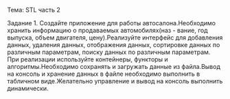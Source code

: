 Тема: STL часть 2

Задание 1.
Создайте приложение для работы автосалона.Необходимо
хранить информацию о продаваемых автомобилях(наз -
вание, год выпуска, объем двигателя, цену).Реализуйте
интерфейс для добавления данных, удаления данных,
отображения данных, сортировке данных по различным
параметрам, поиску данных по различным параметрам.
При реализации используйте контейнеры, функторы и
алгоритмы.Необходимо сохранять и загружать данные
из файла.Вывод на консоль и хранение данных в файле
необходимо выполнить в табличном виде.Желательно
управление и вывод на консоль выполнить динамически.
